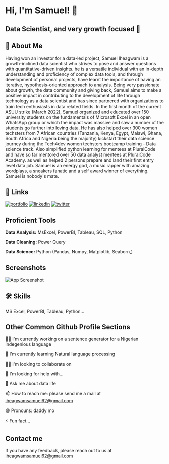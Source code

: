 
# Hi, I'm Samuel! 👋


## Data Scientist, and very growth focused 🚀

## 🚀 About Me
Having won an investor for a data-led project, Samuel Iheagwam is a growth-inclined data scientist who strives to pose and answer questions with quantitative-driven insights. he is a versatile individual with an in-depth understanding and proficiency of complex data tools, and through development of personal projects, have learnt the importance of having an iterative, hypothesis-oriented approach to analysis. Being very passionate about growth, the data community and giving back, Samuel aims to make a positive impact in contributing to the development of life through technology as a data scientist and has since partnered with organizations to train tech enthusiasts in data related fields. In the first month of the current ASUU strike (March 2022), Samuel organized and educated over 150 university students on the fundamentals of Microsoft Excel in an open WhatsApp group or which the impact was massive and saw a number of the students go further into loving data. He has also helped over 300 women techsters from 7 African countries (Tanzania, Kenya, Egypt, Malawi, Ghana, South Africa and Nigeria being the majority) kickstart their data science journey during the Tech4dev women techsters bootcamp training - Data science track. Also simplified python learning for mentees at PluralCode and have so far mentored over 50 data analyst mentees at PluralCode Academy. as well as helped 2 persons prepare and land their first entry level data job. Samuel is an energy god, a music rapper with amazing wordplays, a sneakers fanatic and a self award winner of everything. Samuel is nobody's mate.


## 🔗 Links
[![portfolio](https://img.shields.io/badge/my_portfolio-000?style=for-the-badge&logo=ko-fi&logoColor=white)](https://samueliheagwam.com/)
[![linkedin](https://img.shields.io/badge/linkedin-0A66C2?style=for-the-badge&logo=linkedin&logoColor=white)](https://www.linkedin.com/samueliheagwam)
[![twitter](https://img.shields.io/badge/twitter-1DA1F2?style=for-the-badge&logo=twitter&logoColor=white)](https://twitter.com/manlikesiq)


## Proficient Tools

**Data Analysis:** MsExcel, PowerBI, Tableau, SQL, Python

**Data Cleaning:** Power Query

**Data Science:** Python (Pandas, Numpy, Matplotlib, Seaborn,)


## Screenshots

![App Screenshot](https://via.placeholder.com/468x300?text=App+Screenshot+Here)


## 🛠 Skills
MS Excel, PowerBI, Tableau, Python...


## Other Common Github Profile Sections
👩‍💻 I'm currently working on a sentence generator for a Nigerian indegenious language

🧠 I'm currently learning Natural language processing

👯‍♀️ I'm looking to collaborate on 

🤔 I'm looking for help with...

💬 Ask me about data life

📫 How to reach me: please send me a mail at iheagwamsamuel62@gmail.com

😄 Pronouns: daddy mo

⚡️ Fun fact...



## Contact me

If you have any feedback, please reach out to us at iheagwamsamuel62@gmail.com
